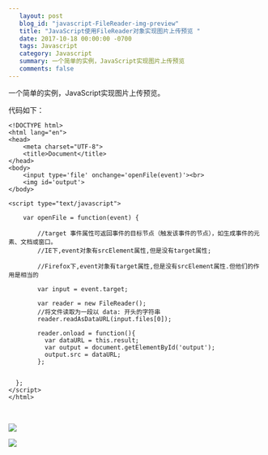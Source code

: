 ```yaml
---
   layout: post
   blog_id: "javascript-FileReader-img-preview"
   title: "JavaScript使用FileReader对象实现图片上传预览 "
   date: 2017-10-18 00:00:00 -0700
   tags: Javascript
   category: Javascript
   summary: 一个简单的实例，JavaScript实现图片上传预览
   comments: false
---
```



一个简单的实例，JavaScript实现图片上传预览。


代码如下：


```
<!DOCTYPE html>
<html lang="en">
<head>
	<meta charset="UTF-8">
	<title>Document</title>
</head>
<body>
	<input type='file' onchange='openFile(event)'><br>
	<img id='output'>
</body>

<script type="text/javascript">

	var openFile = function(event) {

		//target 事件属性可返回事件的目标节点（触发该事件的节点），如生成事件的元素、文档或窗口。
		//IE下,event对象有srcElement属性,但是没有target属性;

		//Firefox下,event对象有target属性,但是没有srcElement属性.但他们的作用是相当的
		
	    var input = event.target;

	    var reader = new FileReader();
		//将文件读取为一段以 data: 开头的字符串
	    reader.readAsDataURL(input.files[0]);
		
	    reader.onload = function(){
	      var dataURL = this.result;
	      var output = document.getElementById('output');
	      output.src = dataURL;
	    };
		

  };
</script>
</html>
```


<br>

![](http://img.blog.csdn.net/20171022201831282?watermark/2/text/aHR0cDovL2Jsb2cuY3Nkbi5uZXQva2VzaXhpbg==/font/5a6L5L2T/fontsize/400/fill/I0JBQkFCMA==/dissolve/70/gravity/SouthEast)


![](http://img.blog.csdn.net/20171022202913428?watermark/2/text/aHR0cDovL2Jsb2cuY3Nkbi5uZXQva2VzaXhpbg==/font/5a6L5L2T/fontsize/400/fill/I0JBQkFCMA==/dissolve/70/gravity/SouthEast)